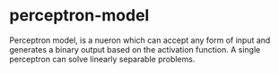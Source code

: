 # perceptron-model
Perceptron model, is a nueron which can accept any form of input and generates a binary output based on the activation function. A single perceptron can solve linearly separable problems.
